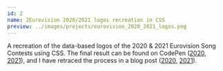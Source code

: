 ```yaml
---
id: 2
name: 2Eurovision 2020/2021 logos recreation in CSS
preview: ../images/projects/eurovision_2020_2021_logos.png
---
```

A recreation of the data-based logos of the 2020 & 2021 Eurovision Song Contests using CSS. The final result can be found on CodePen ([2020](https://codepen.io/CorentinDautreme/pen/PowpmVe), [2021](https://codepen.io/CorentinDautreme/pen/MWjyjRv)), and I have retraced the process in a blog post ([2020](../Recreating-The-2020-Eurovision-Logo-Using-Css/), [2021](../Recreating-The-2021-Eurovision-Logo-Using-Css/)).